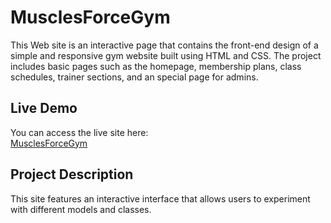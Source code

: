 # MusclesForceGym
This Web site is an interactive page that contains the front-end design of a simple and responsive gym website built using HTML and CSS. The project includes basic pages such as the homepage, membership plans, class schedules, trainer sections, and an special page for admins.


## Live Demo
You can access the live site here:  
[MusclesForceGym](https://baylsan-ml.github.io/MusclesForceGym/)

## Project Description
This site features an interactive interface that allows users to experiment with different models and classes.

